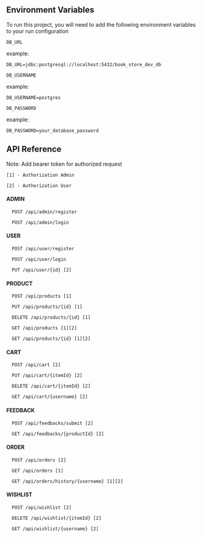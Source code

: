 ## Environment Variables

To run this project, you will need to add the following environment variables to your run configuration

`DB_URL`

example:

    DB_URL=jdbc:postgresql://localhost:5432/book_store_dev_db

`DB_USERNAME`

example:

    DB_USERNAME=postgres

`DB_PASSWORD`
        
example:

    DB_PASSWORD=your_database_password

## API Reference

Note: Add bearer token for authorized request

`[1] - Authorization Admin`

`[2] - Authorization User`

#### ADMIN

```http
  POST /api/admin/register
```
```http
  POST /api/admin/login
```

#### USER

```http
  POST /api/user/register
```
```http
  POST /api/user/login
```
```http
  PUT /api/user/{id} [2]
```

#### PRODUCT

```http
  POST /api/products [1]
```
```http
  PUT /api/products/{id} [1]
```
```http
  DELETE /api/products/{id} [1]
```
```http
  GET /api/products [1][2]
```
```http
  GET /api/products/{id} [1][2]
```

#### CART

```http
  POST /api/cart [2]
```
```http
  PUT /api/cart/{itemId} [2]
```
```http
  DELETE /api/cart/{itemId} [2]
```
```http
  GET /api/cart/{username} [2]
```

#### FEEDBACK

```http
  POST /api/feedbacks/submit [2]
```
```http
  GET /api/feedbacks/{productId} [2]
```

#### ORDER

```http
  POST /api/orders [2]
```
```http
  GET /api/orders [1]
```
```http
  GET /api/orders/history/{username} [1][2]
```

#### WISHLIST

```http
  POST /api/wishlist [2]
```
```http
  DELETE /api/wishlist/{itemId} [2]
```
```http
  GET /api/wishlist/{username} [2]
```